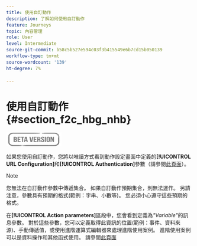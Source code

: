 ```yaml
---
title: 使用自訂動作
description: 了解如何使用自訂動作
feature: Journeys
topic: 內容管理
role: User
level: Intermediate
source-git-commit: b58c5b527e594c03f3b415549e6b7cd15b050139
workflow-type: tm+mt
source-wordcount: '139'
ht-degree: 7%

---
```


# 使用自訂動作 {#section_f2c_hbg_nhb}

![](../assets/do-not-localize/badge.png)

如果您使用自訂動作，您將以唯讀方式看到動作設定畫面中定義的&#x200B;**[!UICONTROL URL Configuration]**&#x200B;和&#x200B;**[!UICONTROL Authentication]**&#x200B;參數（請參閱[此頁面](../action/about-custom-action-configuration.md)）。

>[!NOTE]
>
>您無法在自訂動作參數中傳遞集合。 如果自訂動作預期集合，則無法運作。 另請注意，參數具有預期的格式(範例：字串、小數等)。 您必須小心遵守這些預期的格式。

在&#x200B;**[!UICONTROL Action parameters]**&#x200B;區段中，您會看到定義為&#x200B;_&quot;Variable&quot;_&#x200B;的訊息參數。 對於這些參數，您可以定義取得此資訊的位置(範例：事件、資料來源)、手動傳遞值，或使用進階運算式編輯器來處理進階使用案例。 進階使用案例可以是資料操作和其他函式使用。 請參閱[此頁面](https://experienceleague.adobe.com/docs/journeys/using/building-advanced-conditions-journeys/expressionadvanced.html?lang=zh-Hant)
